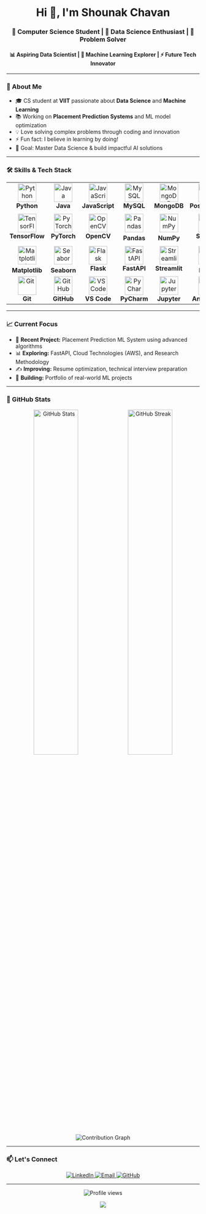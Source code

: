 <div align="center">
  <h1>Hi 👋, I'm Shounak Chavan</h1>
  <h3>💫 Computer Science Student | 🚀 Data Science Enthusiast | 🎯 Problem Solver</h3>
  <h4>📊 Aspiring Data Scientist | 🤖 Machine Learning Explorer | ⚡ Future Tech Innovator</h4>
</div>

---

### 🚀 About Me

- 🎓 CS student at **VIIT** passionate about **Data Science** and **Machine Learning**
- 📚 Working on **Placement Prediction Systems** and ML model optimization
- 💡 Love solving complex problems through coding and innovation
- ⚡ Fun fact: I believe in learning by doing!
- 🎯 Goal: Master Data Science & build impactful AI solutions

---

### 🛠️ Skills & Tech Stack

<div align="center">

<table>
<tr>
<td align="center" width="96">
<img src="https://skillicons.dev/icons?i=python" width="48" height="48" alt="Python" />
<br><strong>Python</strong>
</td>
<td align="center" width="96">
<img src="https://skillicons.dev/icons?i=java" width="48" height="48" alt="Java" />
<br><strong>Java</strong>
</td>
<td align="center" width="96">
<img src="https://skillicons.dev/icons?i=javascript" width="48" height="48" alt="JavaScript" />
<br><strong>JavaScript</strong>
</td>
<td align="center" width="96">
<img src="https://skillicons.dev/icons?i=mysql" width="48" height="48" alt="MySQL" />
<br><strong>MySQL</strong>
</td>
<td align="center" width="96">
<img src="https://skillicons.dev/icons?i=mongodb" width="48" height="48" alt="MongoDB" />
<br><strong>MongoDB</strong>
</td>
<td align="center" width="96">
<img src="https://skillicons.dev/icons?i=postgresql" width="48" height="48" alt="PostgreSQL" />
<br><strong>PostgreSQL</strong>
</td>
</tr>

<tr>
<td align="center" width="96">
<img src="https://skillicons.dev/icons?i=tensorflow" width="48" height="48" alt="TensorFlow" />
<br><strong>TensorFlow</strong>
</td>
<td align="center" width="96">
<img src="https://skillicons.dev/icons?i=pytorch" width="48" height="48" alt="PyTorch" />
<br><strong>PyTorch</strong>
</td>
<td align="center" width="96">
<img src="https://skillicons.dev/icons?i=opencv" width="48" height="48" alt="OpenCV" />
<br><strong>OpenCV</strong>
</td>
<td align="center" width="96">
<img src="https://cdn.jsdelivr.net/gh/devicons/devicon/icons/pandas/pandas-original.svg" width="48" height="48" alt="Pandas" style="background-color:white;padding:5px;border-radius:5px;" />
<br><strong>Pandas</strong>
</td>
<td align="center" width="96">
<img src="https://cdn.jsdelivr.net/gh/devicons/devicon/icons/numpy/numpy-original.svg" width="48" height="48" alt="NumPy" style="background-color:white;padding:5px;border-radius:5px;" />
<br><strong>NumPy</strong>
</td>
<td align="center" width="96">
<img src="https://skillicons.dev/icons?i=sklearn" width="48" height="48" alt="Scikit-learn" />
<br><strong>Sklearn</strong>
</td>
</tr>

<tr>
<td align="center" width="96">
<img src="https://cdn.jsdelivr.net/gh/devicons/devicon/icons/matplotlib/matplotlib-original.svg" width="48" height="48" alt="Matplotlib" style="background-color:white;padding:5px;border-radius:5px;" />
<br><strong>Matplotlib</strong>
</td>
<td align="center" width="96">
<img src="https://seaborn.pydata.org/_images/logo-mark-lightbg.svg" width="48" height="48" alt="Seaborn" style="background-color:white;padding:5px;border-radius:5px;" />
<br><strong>Seaborn</strong>
</td>
<td align="center" width="96">
<img src="https://skillicons.dev/icons?i=flask" width="48" height="48" alt="Flask" />
<br><strong>Flask</strong>
</td>
<td align="center" width="96">
<img src="https://skillicons.dev/icons?i=fastapi" width="48" height="48" alt="FastAPI" />
<br><strong>FastAPI</strong>
</td>
<td align="center" width="96">
<img src="https://skillicons.dev/icons?i=streamlit" width="48" height="48" alt="Streamlit" />
<br><strong>Streamlit</strong>
</td>
<td align="center" width="96">
<img src="https://upload.wikimedia.org/wikipedia/commons/a/ae/Keras_logo.svg" width="48" height="48" alt="Keras" style="background-color:white;padding:5px;border-radius:5px;" />
<br><strong>Keras</strong>
</td>
</tr>

<tr>
<td align="center" width="96">
<img src="https://skillicons.dev/icons?i=git" width="48" height="48" alt="Git" />
<br><strong>Git</strong>
</td>
<td align="center" width="96">
<img src="https://skillicons.dev/icons?i=github" width="48" height="48" alt="GitHub" />
<br><strong>GitHub</strong>
</td>
<td align="center" width="96">
<img src="https://skillicons.dev/icons?i=vscode" width="48" height="48" alt="VS Code" />
<br><strong>VS Code</strong>
</td>
<td align="center" width="96">
<img src="https://skillicons.dev/icons?i=pycharm" width="48" height="48" alt="PyCharm" />
<br><strong>PyCharm</strong>
</td>
<td align="center" width="96">
<img src="https://skillicons.dev/icons?i=jupyter" width="48" height="48" alt="Jupyter" />
<br><strong>Jupyter</strong>
</td>
<td align="center" width="96">
<img src="https://skillicons.dev/icons?i=anaconda" width="48" height="48" alt="Anaconda" />
<br><strong>Anaconda</strong>
</td>
</tr>
</table>

</div>

---

### 📈 Current Focus

- 🔬 **Recent Project:** Placement Prediction ML System using advanced algorithms
- 📊 **Exploring:** FastAPI, Cloud Technologies (AWS), and Research Methodology
- ✍️ **Improving:** Resume optimization, technical interview preparation
- 🌟 **Building:** Portfolio of real-world ML projects

---

### 🏅 GitHub Stats

<p align="center">
  <img width="48%" src="https://github-readme-stats.vercel.app/api?username=Shounak-Chavan&show_icons=true&theme=tokyonight&hide_border=true" alt="GitHub Stats" />
  <img width="48%" src="https://github-readme-streak-stats.herokuapp.com/?user=Shounak-Chavan&theme=tokyonight&hide_border=true" alt="GitHub Streak"/>
</p>

<p align="center">
  <img src="https://github-readme-activity-graph.vercel.app/graph?username=Shounak-Chavan&theme=tokyo-night&hide_border=true" alt="Contribution Graph" />
</p>

---

### 📫 Let's Connect

<p align="center">
  <a href="https://linkedin.com/in/shounak-chavan" target="_blank">
    <img src="https://img.shields.io/badge/LinkedIn-0077B5?style=for-the-badge&logo=linkedin&logoColor=white" alt="LinkedIn"/>
  </a>
  <a href="mailto:shounakchavan@example.com">
    <img src="https://img.shields.io/badge/Email-D14836?style=for-the-badge&logo=gmail&logoColor=white" alt="Email"/>
  </a>
  <a href="https://github.com/Shounak-Chavan" target="_blank">
    <img src="https://img.shields.io/badge/GitHub-100000?style=for-the-badge&logo=github&logoColor=white" alt="GitHub"/>
  </a>
</p>

---

<p align="center">
  <img src="https://komarev.com/ghpvc/?username=Shounak-Chavan&label=Profile%20Views&color=blueviolet&style=for-the-badge" alt="Profile views" />
</p>

<p align="center">
  <img src="https://capsule-render.vercel.app/api?type=waving&color=gradient&height=100&section=footer"/>
</p>
